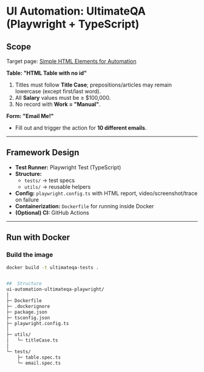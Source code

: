 # UI Automation: UltimateQA (Playwright + TypeScript)

## Scope
Target page: [Simple HTML Elements for Automation](https://ultimateqa.com/simple-html-elements-for-automation/)

**Table: "HTML Table with no id"**
1. Titles must follow **Title Case**; prepositions/articles may remain lowercase (except first/last word).
2. All **Salary** values must be ≥ $100,000.
3. No record with **Work = "Manual"**.

**Form: "Email Me!"**
- Fill out and trigger the action for **10 different emails**.

---

## Framework Design
- **Test Runner:** Playwright Test (TypeScript)  
- **Structure:**  
  - `tests/` → test specs  
  - `utils/` → reusable helpers  
- **Config:** `playwright.config.ts` with HTML report, video/screenshot/trace on failure  
- **Containerization:** `Dockerfile` for running inside Docker  
- **(Optional) CI:** GitHub Actions  

---

## Run with Docker
### Build the image
```bash
docker build -t ultimateqa-tests .


##  Structure
ui-automation-ultimateqa-playwright/
│
├─ Dockerfile
├─ .dockerignore
├─ package.json
├─ tsconfig.json
├─ playwright.config.ts
│
├─ utils/
│   └─ titleCase.ts
│
└─ tests/
    ├─ table.spec.ts
    └─ email.spec.ts